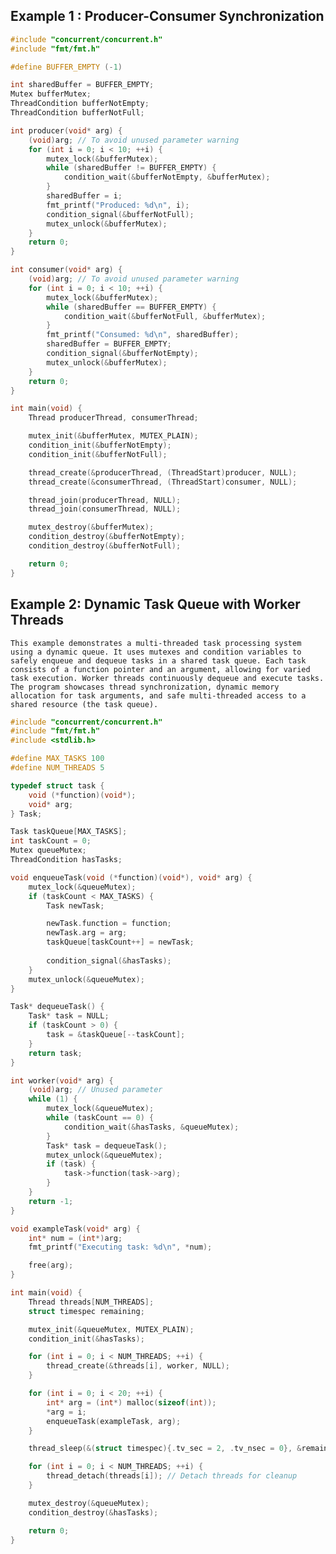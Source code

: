 

## Example 1 : Producer-Consumer Synchronization 

```c 
#include "concurrent/concurrent.h"
#include "fmt/fmt.h"

#define BUFFER_EMPTY (-1)

int sharedBuffer = BUFFER_EMPTY;
Mutex bufferMutex;
ThreadCondition bufferNotEmpty;
ThreadCondition bufferNotFull;

int producer(void* arg) {
    (void)arg; // To avoid unused parameter warning
    for (int i = 0; i < 10; ++i) {
        mutex_lock(&bufferMutex);
        while (sharedBuffer != BUFFER_EMPTY) {
            condition_wait(&bufferNotEmpty, &bufferMutex);
        }
        sharedBuffer = i;
        fmt_printf("Produced: %d\n", i);
        condition_signal(&bufferNotFull);
        mutex_unlock(&bufferMutex);
    }
    return 0; 
}

int consumer(void* arg) {
    (void)arg; // To avoid unused parameter warning
    for (int i = 0; i < 10; ++i) {
        mutex_lock(&bufferMutex);
        while (sharedBuffer == BUFFER_EMPTY) {
            condition_wait(&bufferNotFull, &bufferMutex);
        }
        fmt_printf("Consumed: %d\n", sharedBuffer);
        sharedBuffer = BUFFER_EMPTY;
        condition_signal(&bufferNotEmpty);
        mutex_unlock(&bufferMutex);
    }
    return 0; 
}

int main(void) {
    Thread producerThread, consumerThread;

    mutex_init(&bufferMutex, MUTEX_PLAIN);
    condition_init(&bufferNotEmpty);
    condition_init(&bufferNotFull);

    thread_create(&producerThread, (ThreadStart)producer, NULL);
    thread_create(&consumerThread, (ThreadStart)consumer, NULL);

    thread_join(producerThread, NULL);
    thread_join(consumerThread, NULL);

    mutex_destroy(&bufferMutex);
    condition_destroy(&bufferNotEmpty);
    condition_destroy(&bufferNotFull);

    return 0;
}
```

## Example 2: Dynamic Task Queue with Worker Threads

`This example demonstrates a multi-threaded task processing system using a dynamic queue. It uses mutexes and condition variables to safely enqueue and dequeue tasks in a shared task queue. Each task consists of a function pointer and an argument, allowing for varied task execution. Worker threads continuously dequeue and execute tasks. The program showcases thread synchronization, dynamic memory allocation for task arguments, and safe multi-threaded access to a shared resource (the task queue).`

```c
#include "concurrent/concurrent.h"
#include "fmt/fmt.h"
#include <stdlib.h>

#define MAX_TASKS 100
#define NUM_THREADS 5

typedef struct task {
    void (*function)(void*);
    void* arg;
} Task;

Task taskQueue[MAX_TASKS];
int taskCount = 0;
Mutex queueMutex;
ThreadCondition hasTasks;

void enqueueTask(void (*function)(void*), void* arg) {
    mutex_lock(&queueMutex);
    if (taskCount < MAX_TASKS) {
        Task newTask;

        newTask.function = function;
        newTask.arg = arg;
        taskQueue[taskCount++] = newTask;
        
        condition_signal(&hasTasks);
    }
    mutex_unlock(&queueMutex);
}

Task* dequeueTask() {
    Task* task = NULL;
    if (taskCount > 0) {
        task = &taskQueue[--taskCount];
    }
    return task;
}

int worker(void* arg) {
    (void)arg; // Unused parameter
    while (1) {
        mutex_lock(&queueMutex);
        while (taskCount == 0) {
            condition_wait(&hasTasks, &queueMutex);
        }
        Task* task = dequeueTask();
        mutex_unlock(&queueMutex);
        if (task) {
            task->function(task->arg);
        }
    }
    return -1;
}

void exampleTask(void* arg) {
    int* num = (int*)arg;
    fmt_printf("Executing task: %d\n", *num);

    free(arg); 
}

int main(void) {
    Thread threads[NUM_THREADS];
    struct timespec remaining;

    mutex_init(&queueMutex, MUTEX_PLAIN);
    condition_init(&hasTasks);

    for (int i = 0; i < NUM_THREADS; ++i) {
        thread_create(&threads[i], worker, NULL);
    }

    for (int i = 0; i < 20; ++i) {
        int* arg = (int*) malloc(sizeof(int));
        *arg = i;
        enqueueTask(exampleTask, arg);
    }

    thread_sleep(&(struct timespec){.tv_sec = 2, .tv_nsec = 0}, &remaining); // Wait for tasks to complete

    for (int i = 0; i < NUM_THREADS; ++i) {
        thread_detach(threads[i]); // Detach threads for cleanup
    }

    mutex_destroy(&queueMutex);
    condition_destroy(&hasTasks);

    return 0;
}
```
